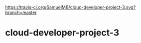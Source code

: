 https://travis-ci.org/SamuelMB/cloud-developer-project-3.svg?branch=master

# cloud-developer-project-3
